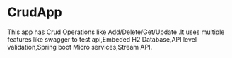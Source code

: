 # CrudApp
This app has Crud Operations like Add/Delete/Get/Update .It uses multiple features like swagger to test api,Embeded H2 Database,API level validation,Spring boot Micro services,Stream API.
